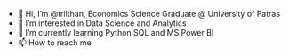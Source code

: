- 👋 Hi, I’m @trilthan, Economics Science Graduate @ University of Patras
- 👀 I’m interested in Data Science and Analytics
- 🌱 I’m currently learning Python SQL and MS Power BI
- 📫 How to reach me 

 
